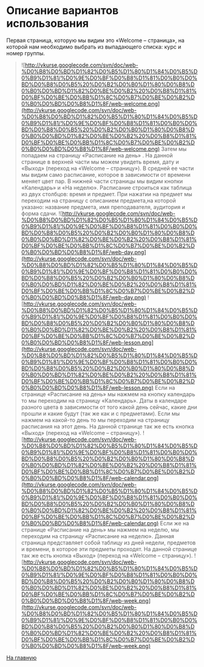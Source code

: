 # Описание вариантов использования #

Первая страница, которую мы видим это «Welcome – страница», на которой нам необходимо выбрать из выпадающего списка: курс и номер группы.
> ![http://vkurse.googlecode.com/svn/doc/web-%D0%B8%D0%BD%D1%82%D0%B5%D1%80%D1%84%D0%B5%D0%B9%D1%81/%D0%9E%D0%BF%D0%B8%D1%81%D0%B0%D0%BD%D0%B8%D0%B5%20%D0%B2%D0%B0%D1%80%D0%B8%D0%B0%D0%BD%D1%82%D0%BE%D0%B2%20%D0%B8%D1%81%D0%BF%D0%BE%D0%BB%D1%8C%D0%B7%D0%BE%D0%B2%D0%B0%D0%BD%D0%B8%D1%8F/web-welcome.png](http://vkurse.googlecode.com/svn/doc/web-%D0%B8%D0%BD%D1%82%D0%B5%D1%80%D1%84%D0%B5%D0%B9%D1%81/%D0%9E%D0%BF%D0%B8%D1%81%D0%B0%D0%BD%D0%B8%D0%B5%20%D0%B2%D0%B0%D1%80%D0%B8%D0%B0%D0%BD%D1%82%D0%BE%D0%B2%20%D0%B8%D1%81%D0%BF%D0%BE%D0%BB%D1%8C%D0%B7%D0%BE%D0%B2%D0%B0%D0%BD%D0%B8%D1%8F/web-welcome.png)
Затем мы попадаем на страницу «Расписание на день» . На данной странице в верхней части мы можем увидеть время, дату и «Выход» (переход на «Welcome – страницу»). В средней ее части мы видим само расписание, которое в зависимости от времени меняет цвет пар. В нижней части страницы мы видим кнопки «Календарь» и «На неделю». Расписание строиться как таблица из двух столбцов: время и предмет. При нажатии на предмет мы переходим на страницу с описанием предмета,на которой указано: название предмета, имя преподавателя, аудитория и форма сдачи.
> ![http://vkurse.googlecode.com/svn/doc/web-%D0%B8%D0%BD%D1%82%D0%B5%D1%80%D1%84%D0%B5%D0%B9%D1%81/%D0%9E%D0%BF%D0%B8%D1%81%D0%B0%D0%BD%D0%B8%D0%B5%20%D0%B2%D0%B0%D1%80%D0%B8%D0%B0%D0%BD%D1%82%D0%BE%D0%B2%20%D0%B8%D1%81%D0%BF%D0%BE%D0%BB%D1%8C%D0%B7%D0%BE%D0%B2%D0%B0%D0%BD%D0%B8%D1%8F/web-day.png](http://vkurse.googlecode.com/svn/doc/web-%D0%B8%D0%BD%D1%82%D0%B5%D1%80%D1%84%D0%B5%D0%B9%D1%81/%D0%9E%D0%BF%D0%B8%D1%81%D0%B0%D0%BD%D0%B8%D0%B5%20%D0%B2%D0%B0%D1%80%D0%B8%D0%B0%D0%BD%D1%82%D0%BE%D0%B2%20%D0%B8%D1%81%D0%BF%D0%BE%D0%BB%D1%8C%D0%B7%D0%BE%D0%B2%D0%B0%D0%BD%D0%B8%D1%8F/web-day.png)
> ![http://vkurse.googlecode.com/svn/doc/web-%D0%B8%D0%BD%D1%82%D0%B5%D1%80%D1%84%D0%B5%D0%B9%D1%81/%D0%9E%D0%BF%D0%B8%D1%81%D0%B0%D0%BD%D0%B8%D0%B5%20%D0%B2%D0%B0%D1%80%D0%B8%D0%B0%D0%BD%D1%82%D0%BE%D0%B2%20%D0%B8%D1%81%D0%BF%D0%BE%D0%BB%D1%8C%D0%B7%D0%BE%D0%B2%D0%B0%D0%BD%D0%B8%D1%8F/web-lesson.png](http://vkurse.googlecode.com/svn/doc/web-%D0%B8%D0%BD%D1%82%D0%B5%D1%80%D1%84%D0%B5%D0%B9%D1%81/%D0%9E%D0%BF%D0%B8%D1%81%D0%B0%D0%BD%D0%B8%D0%B5%20%D0%B2%D0%B0%D1%80%D0%B8%D0%B0%D0%BD%D1%82%D0%BE%D0%B2%20%D0%B8%D1%81%D0%BF%D0%BE%D0%BB%D1%8C%D0%B7%D0%BE%D0%B2%D0%B0%D0%BD%D0%B8%D1%8F/web-lesson.png)
Если на странице «Расписание на день» мы нажмем на кнопку календарь то мы переходим на страницу «Календарь». Даты в календаре разного  цвета в зависимости от того какой день сейчас, какие  дни прошли и какие будут (так же как и с предметами). Если мы нажмем на какой-то день то мы переходим на страницу расписания на этот день. На данной странице так же есть кнопка «Выход» (переход на «Welcome – страницу»).
> ![http://vkurse.googlecode.com/svn/doc/web-%D0%B8%D0%BD%D1%82%D0%B5%D1%80%D1%84%D0%B5%D0%B9%D1%81/%D0%9E%D0%BF%D0%B8%D1%81%D0%B0%D0%BD%D0%B8%D0%B5%20%D0%B2%D0%B0%D1%80%D0%B8%D0%B0%D0%BD%D1%82%D0%BE%D0%B2%20%D0%B8%D1%81%D0%BF%D0%BE%D0%BB%D1%8C%D0%B7%D0%BE%D0%B2%D0%B0%D0%BD%D0%B8%D1%8F/web-calendar.png](http://vkurse.googlecode.com/svn/doc/web-%D0%B8%D0%BD%D1%82%D0%B5%D1%80%D1%84%D0%B5%D0%B9%D1%81/%D0%9E%D0%BF%D0%B8%D1%81%D0%B0%D0%BD%D0%B8%D0%B5%20%D0%B2%D0%B0%D1%80%D0%B8%D0%B0%D0%BD%D1%82%D0%BE%D0%B2%20%D0%B8%D1%81%D0%BF%D0%BE%D0%BB%D1%8C%D0%B7%D0%BE%D0%B2%D0%B0%D0%BD%D0%B8%D1%8F/web-calendar.png)
Если же на странице «Расписание на день» мы нажмем на неделю, мы переходим на страницу «Расписание на неделю». Данная страница представляет собой  таблицу из дней недели, предметов и времени, в которое эти предметы проходят. На данной странице так же есть кнопка «Выход» (переход на «Welcome – страницу»).
> ![http://vkurse.googlecode.com/svn/doc/web-%D0%B8%D0%BD%D1%82%D0%B5%D1%80%D1%84%D0%B5%D0%B9%D1%81/%D0%9E%D0%BF%D0%B8%D1%81%D0%B0%D0%BD%D0%B8%D0%B5%20%D0%B2%D0%B0%D1%80%D0%B8%D0%B0%D0%BD%D1%82%D0%BE%D0%B2%20%D0%B8%D1%81%D0%BF%D0%BE%D0%BB%D1%8C%D0%B7%D0%BE%D0%B2%D0%B0%D0%BD%D0%B8%D1%8F/web-week.png](http://vkurse.googlecode.com/svn/doc/web-%D0%B8%D0%BD%D1%82%D0%B5%D1%80%D1%84%D0%B5%D0%B9%D1%81/%D0%9E%D0%BF%D0%B8%D1%81%D0%B0%D0%BD%D0%B8%D0%B5%20%D0%B2%D0%B0%D1%80%D0%B8%D0%B0%D0%BD%D1%82%D0%BE%D0%B2%20%D0%B8%D1%81%D0%BF%D0%BE%D0%BB%D1%8C%D0%B7%D0%BE%D0%B2%D0%B0%D0%BD%D0%B8%D1%8F/web-week.png)


[На главную](http://code.google.com/p/vkurse/wiki/web)